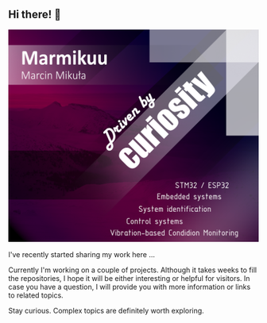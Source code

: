 ## Hi there! 👋
![](my_cover_marmikuu.png)

I've recently started sharing my work here ...

Currently I'm working on a couple of projects. Although it takes weeks to fill the repositories, I hope it will be either interesting or helpful for visitors. In case you have a question, I will provide you with more information or links to related topics.

Stay curious. Complex topics are definitely worth exploring.
